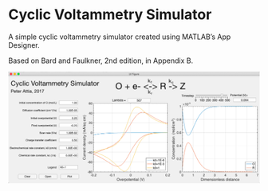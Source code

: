 # Cyclic Voltammetry Simulator
A simple cyclic voltammetry simulator created using MATLAB’s App Designer.

Based on Bard and Faulkner, 2nd edition, in Appendix B.

![alt text](https://raw.githubusercontent.com/petermattia/Cyclic-Voltammetry-Simulator/master/screenshot.png)
